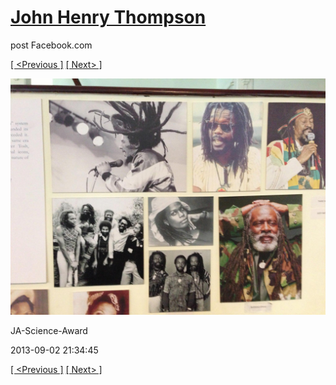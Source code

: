 # [John Henry Thompson](../README.md)
post Facebook.com

[[ <Previous ]](2013-09-02-17.md) [[ Next> ]](2013-09-02-19.md)

[![](../media/2013-09-02/JA-Science-Award-7.jpg)](../README.md)

JA-Science-Award

2013-09-02 21:34:45

[[ <Previous ]](2013-09-02-17.md) [[ Next> ]](2013-09-02-19.md)